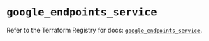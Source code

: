 # `google_endpoints_service`

Refer to the Terraform Registry for docs: [`google_endpoints_service`](https://registry.terraform.io/providers/hashicorp/google-beta/6.25.0/docs/resources/google_endpoints_service).
